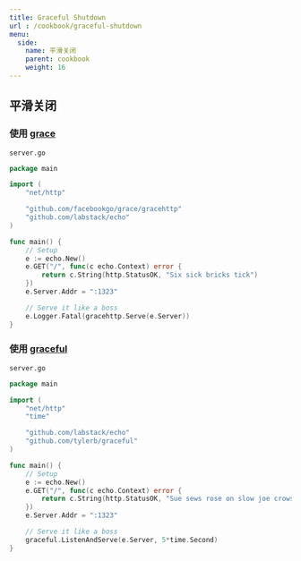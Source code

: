 ```yaml
---
title: Graceful Shutdown
url : /cookbook/graceful-shutdown
menu:
  side:
    name: 平滑关闭
    parent: cookbook
    weight: 16
---
```


## 平滑关闭

### 使用 [grace](https://github.com/facebookgo/grace)

`server.go`

```go
package main

import (
	"net/http"

	"github.com/facebookgo/grace/gracehttp"
	"github.com/labstack/echo"
)

func main() {
	// Setup
	e := echo.New()
	e.GET("/", func(c echo.Context) error {
		return c.String(http.StatusOK, "Six sick bricks tick")
	})
	e.Server.Addr = ":1323"

	// Serve it like a boss
	e.Logger.Fatal(gracehttp.Serve(e.Server))
}
```

### 使用 [graceful](https://github.com/tylerb/graceful)

`server.go`

```go
package main

import (
	"net/http"
	"time"

	"github.com/labstack/echo"
	"github.com/tylerb/graceful"
)

func main() {
	// Setup
	e := echo.New()
	e.GET("/", func(c echo.Context) error {
		return c.String(http.StatusOK, "Sue sews rose on slow joe crows nose")
	})
	e.Server.Addr = ":1323"

	// Serve it like a boss
	graceful.ListenAndServe(e.Server, 5*time.Second)
}
```